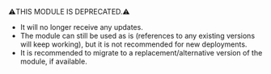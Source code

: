 ⚠️THIS MODULE IS DEPRECATED.⚠️

- It will no longer receive any updates.
- The module can still be used as is (references to any existing versions will keep working), but it is not recommended for new deployments.
- It is recommended to migrate to a replacement/alternative version of the module, if available.
